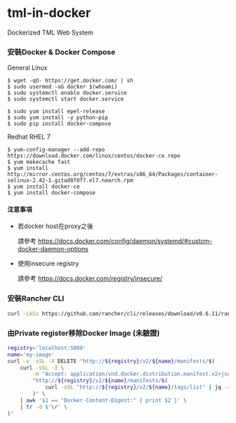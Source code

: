 # tml-in-docker #
Dockerized TML Web System 

### 安裝Docker & Docker Compose
General Linux

    $ wget -qO- https://get.docker.com/ | sh
    $ sudo usermod -aG docker $(whoami)
    $ sudo systemctl enable docker.service
    $ sudo systemctl start docker.service

    $ sudo yum install epel-release
    $ sudo yum install -y python-pip
    $ sudo pip install docker-compose

Redhat RHEL 7

    $ yum-config-manager --add-repo https://download.docker.com/linux/centos/docker-ce.repo
    $ yum makecache fast
    $ yum install http://mirror.centos.org/centos/7/extras/x86_64/Packages/container-selinux-2.42-1.gitad8f0f7.el7.noarch.rpm
    $ yum install docker-ce
    $ yum install docker-compose


#### 注意事項

- 若docker host在proxy之後

    請參考 https://docs.docker.com/config/daemon/systemd/#custom-docker-daemon-options

- 使用insecure registry

    請參考 https://docs.docker.com/registry/insecure/


### 安裝Rancher CLI
```bash
curl -LkSs https://github.com/rancher/cli/releases/download/v0.6.11/rancher-linux-amd64-v0.6.11.tar.gz | tar -xz && mv ./rancher-v0.6.11/rancher /bin/rancher && rm -rf ./rancher-v0.6.11
```

 ### 由Private register移除Docker Image (未驗證)

```bash
registry='localhost:5000'
name='my-image'
curl -v -sSL -X DELETE "http://${registry}/v2/${name}/manifests/$(
    curl -sSL -I \
        -H "Accept: application/vnd.docker.distribution.manifest.v2+json" \
        "http://${registry}/v2/${name}/manifests/$(
            curl -sSL "http://${registry}/v2/${name}/tags/list" | jq -r '.tags[0]'
        )" \
    | awk '$1 == "Docker-Content-Digest:" { print $2 }' \
    | tr -d $'\r' \
)"
```